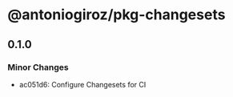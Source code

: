 # @antoniogiroz/pkg-changesets

## 0.1.0

### Minor Changes

- ac051d6: Configure Changesets for CI
